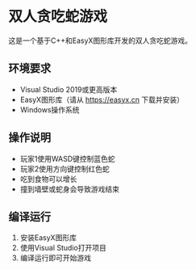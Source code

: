 # 双人贪吃蛇游戏

这是一个基于C++和EasyX图形库开发的双人贪吃蛇游戏。

## 环境要求

- Visual Studio 2019或更高版本
- EasyX图形库（请从 https://easyx.cn 下载并安装）
- Windows操作系统

## 操作说明

- 玩家1使用WASD键控制蓝色蛇
- 玩家2使用方向键控制红色蛇
- 吃到食物可以增长
- 撞到墙壁或蛇身会导致游戏结束

## 编译运行

1. 安装EasyX图形库
2. 使用Visual Studio打开项目
3. 编译运行即可开始游戏 